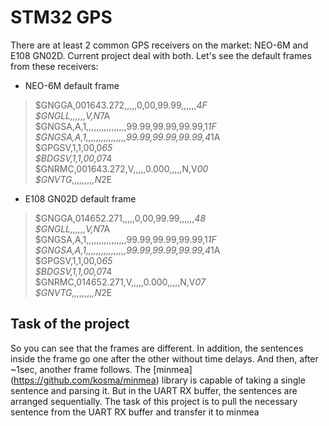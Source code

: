 # STM32 GPS
There are at least 2 common GPS receivers on the market: NEO-6M and E108 GN02D. Current project deal with both. Let's see the default frames from these receivers:
* NEO-6M default frame
> $GNGGA,001643.272,,,,,0,00,99.99,,,,,,*4F                                     
> $GNGLL,,,,,,V,N*7A                                                           
> $GNGSA,A,1,,,,,,,,,,,,,,,,99.99,99.99,99.99,1*1F                            
> $GNGSA,A,1,,,,,,,,,,,,,,,,99.99,99.99,99.99,4*1A                            
> $GPGSV,1,1,00,0*65                                                          
> $BDGSV,1,1,00,0*74                                                         
> $GNRMC,001643.272,V,,,,,0.000,,,,,N,V*00                                   
> $GNVTG,,,,,,,,,N*2E
* E108 GN02D default frame
> $GNGGA,014652.271,,,,,0,00,99.99,,,,,,*48                                    
> $GNGLL,,,,,,V,N*7A                                                           
> $GNGSA,A,1,,,,,,,,,,,,,,,,99.99,99.99,99.99,1*1F                            
> $GNGSA,A,1,,,,,,,,,,,,,,,,99.99,99.99,99.99,4*1A                            
> $GPGSV,1,1,00,0*65                                                          
> $BDGSV,1,1,00,0*74                                                          
> $GNRMC,014652.271,V,,,,,0.000,,,,,N,V*07                                   
> $GNVTG,,,,,,,,,N*2E

## Task of the project
So you can see that the frames are different. In addition, the sentences inside the frame go one after the other without time delays. And then, after ~1sec, another frame follows.
The [minmea] (https://github.com/kosma/minmea) library is capable of taking a single sentence and parsing it. But in the UART RX buffer, the sentences are arranged sequentially.
The task of this project is to pull the necessary sentence from the UART RX buffer and transfer it to minmea 
